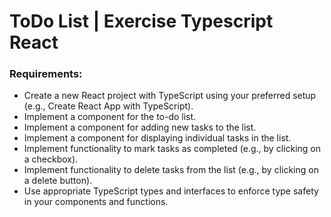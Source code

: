 # ToDo List | Exercise Typescript React




### Requirements:

* Create a new React project with TypeScript using your preferred setup (e.g., Create React App with TypeScript).
* Implement a component for the to-do list.
* Implement a component for adding new tasks to the list.
* Implement a component for displaying individual tasks in the list.
* Implement functionality to mark tasks as completed (e.g., by clicking on a checkbox).
* Implement functionality to delete tasks from the list (e.g., by clicking on a delete button).
* Use appropriate TypeScript types and interfaces to enforce type safety in your components and functions.
